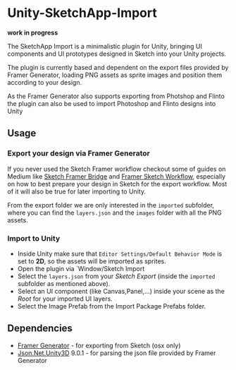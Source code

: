 # Unity-SketchApp-Import

**work in progress**

The SketchApp Import is a minimalistic plugin for Unity, bringing UI components and UI prototypes designed in Sketch into your Unity projects. 

The plugin is currently based and dependent on the export files provided by Framer Generator, loading PNG assets as sprite images and position them according to your design.

As the Framer Generator also supports exporting from Photshop and Flinto the plugin can also be used to import Photoshop and Flinto designs into Unity

## Usage

### Export your design via Framer Generator

If you never used the Sketch Framer workflow checkout some of guides on Medium like [Sketch Framer Bridge](https://blog.prototypr.io/build-the-bridge-between-sketch-and-framer-a3babf2cfa0f) and [Framer Sketch Workflow](https://medium.com/facebook-design/framer-sketch-an-intentional-workflow-f91ee2ee1cc1), especially on how to best prepare your design in Sketch for the export workflow. Most of it will also be true for later importing to Unity. 

From the export folder we are only interested in the `imported` subfolder, where you can find the `layers.json` and the `images` folder with all the PNG assets.

### Import to Unity

* Inside Unity make sure that `Editor Settings/Default Behavior Mode` is set to **2D**, so the assets will be imported as sprites.
* Open the plugin via `Window/Sketch Import
* Select the `layers.json` from your *Sketch Export* (inside the `imported` subfolder as mentioned above).
* Select an UI component (like Canvas,Panel,...) inside your scene as the *Root* for your imported UI layers.
* Select the Image Prefab from the Import Package Prefabs folder.


## Dependencies

* [Framer Generator](https://github.com/koenbok/Framer#set-up-framer-library) - for exporting from Sketch (osx only)
* [Json.Net.Unity3D](https://github.com/SaladLab/Json.Net.Unity3D/releases) 9.0.1 - for parsing the json file provided by Framer Generator

